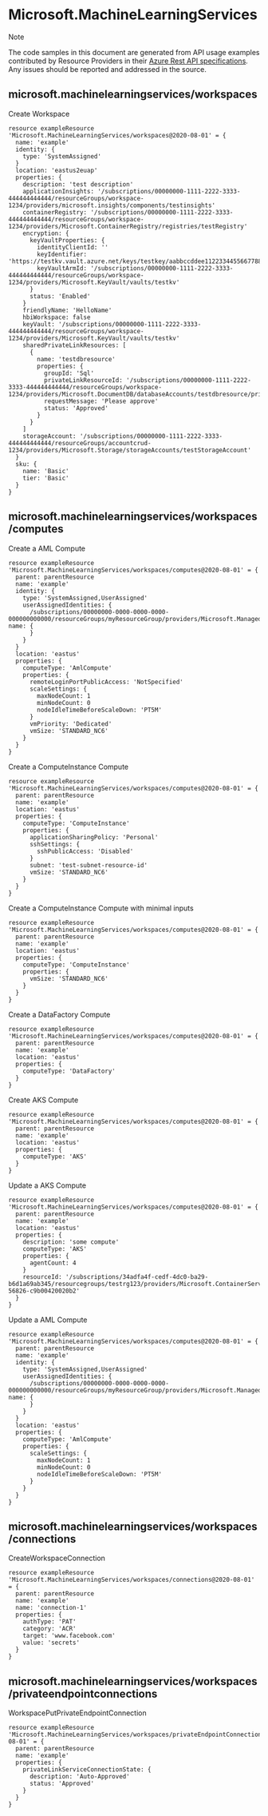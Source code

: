 # Microsoft.MachineLearningServices
  
> [!NOTE]
> The code samples in this document are generated from API usage examples contributed by Resource Providers in their [Azure Rest API specifications](https://github.com/Azure/azure-rest-api-specs). Any issues should be reported and addressed in the source.


## microsoft.machinelearningservices/workspaces

Create Workspace
```bicep
resource exampleResource 'Microsoft.MachineLearningServices/workspaces@2020-08-01' = {
  name: 'example'
  identity: {
    type: 'SystemAssigned'
  }
  location: 'eastus2euap'
  properties: {
    description: 'test description'
    applicationInsights: '/subscriptions/00000000-1111-2222-3333-444444444444/resourceGroups/workspace-1234/providers/microsoft.insights/components/testinsights'
    containerRegistry: '/subscriptions/00000000-1111-2222-3333-444444444444/resourceGroups/workspace-1234/providers/Microsoft.ContainerRegistry/registries/testRegistry'
    encryption: {
      keyVaultProperties: {
        identityClientId: ''
        keyIdentifier: 'https://testkv.vault.azure.net/keys/testkey/aabbccddee112233445566778899aabb'
        keyVaultArmId: '/subscriptions/00000000-1111-2222-3333-444444444444/resourceGroups/workspace-1234/providers/Microsoft.KeyVault/vaults/testkv'
      }
      status: 'Enabled'
    }
    friendlyName: 'HelloName'
    hbiWorkspace: false
    keyVault: '/subscriptions/00000000-1111-2222-3333-444444444444/resourceGroups/workspace-1234/providers/Microsoft.KeyVault/vaults/testkv'
    sharedPrivateLinkResources: [
      {
        name: 'testdbresource'
        properties: {
          groupId: 'Sql'
          privateLinkResourceId: '/subscriptions/00000000-1111-2222-3333-444444444444/resourceGroups/workspace-1234/providers/Microsoft.DocumentDB/databaseAccounts/testdbresource/privateLinkResources/Sql'
          requestMessage: 'Please approve'
          status: 'Approved'
        }
      }
    ]
    storageAccount: '/subscriptions/00000000-1111-2222-3333-444444444444/resourceGroups/accountcrud-1234/providers/Microsoft.Storage/storageAccounts/testStorageAccount'
  }
  sku: {
    name: 'Basic'
    tier: 'Basic'
  }
}
```

## microsoft.machinelearningservices/workspaces/computes

Create a AML Compute
```bicep
resource exampleResource 'Microsoft.MachineLearningServices/workspaces/computes@2020-08-01' = {
  parent: parentResource 
  name: 'example'
  identity: {
    type: 'SystemAssigned,UserAssigned'
    userAssignedIdentities: {
      /subscriptions/00000000-0000-0000-0000-000000000000/resourceGroups/myResourceGroup/providers/Microsoft.ManagedIdentity/userAssignedIdentities/identity-name: {
      }
    }
  }
  location: 'eastus'
  properties: {
    computeType: 'AmlCompute'
    properties: {
      remoteLoginPortPublicAccess: 'NotSpecified'
      scaleSettings: {
        maxNodeCount: 1
        minNodeCount: 0
        nodeIdleTimeBeforeScaleDown: 'PT5M'
      }
      vmPriority: 'Dedicated'
      vmSize: 'STANDARD_NC6'
    }
  }
}
```

Create a ComputeInstance Compute
```bicep
resource exampleResource 'Microsoft.MachineLearningServices/workspaces/computes@2020-08-01' = {
  parent: parentResource 
  name: 'example'
  location: 'eastus'
  properties: {
    computeType: 'ComputeInstance'
    properties: {
      applicationSharingPolicy: 'Personal'
      sshSettings: {
        sshPublicAccess: 'Disabled'
      }
      subnet: 'test-subnet-resource-id'
      vmSize: 'STANDARD_NC6'
    }
  }
}
```

Create a ComputeInstance Compute with minimal inputs
```bicep
resource exampleResource 'Microsoft.MachineLearningServices/workspaces/computes@2020-08-01' = {
  parent: parentResource 
  name: 'example'
  location: 'eastus'
  properties: {
    computeType: 'ComputeInstance'
    properties: {
      vmSize: 'STANDARD_NC6'
    }
  }
}
```

Create a DataFactory Compute
```bicep
resource exampleResource 'Microsoft.MachineLearningServices/workspaces/computes@2020-08-01' = {
  parent: parentResource 
  name: 'example'
  location: 'eastus'
  properties: {
    computeType: 'DataFactory'
  }
}
```

Create AKS Compute
```bicep
resource exampleResource 'Microsoft.MachineLearningServices/workspaces/computes@2020-08-01' = {
  parent: parentResource 
  name: 'example'
  location: 'eastus'
  properties: {
    computeType: 'AKS'
  }
}
```

Update a AKS Compute
```bicep
resource exampleResource 'Microsoft.MachineLearningServices/workspaces/computes@2020-08-01' = {
  parent: parentResource 
  name: 'example'
  location: 'eastus'
  properties: {
    description: 'some compute'
    computeType: 'AKS'
    properties: {
      agentCount: 4
    }
    resourceId: '/subscriptions/34adfa4f-cedf-4dc0-ba29-b6d1a69ab345/resourcegroups/testrg123/providers/Microsoft.ContainerService/managedClusters/compute123-56826-c9b00420020b2'
  }
}
```

Update a AML Compute
```bicep
resource exampleResource 'Microsoft.MachineLearningServices/workspaces/computes@2020-08-01' = {
  parent: parentResource 
  name: 'example'
  identity: {
    type: 'SystemAssigned,UserAssigned'
    userAssignedIdentities: {
      /subscriptions/00000000-0000-0000-0000-000000000000/resourceGroups/myResourceGroup/providers/Microsoft.ManagedIdentity/userAssignedIdentities/identity-name: {
      }
    }
  }
  location: 'eastus'
  properties: {
    computeType: 'AmlCompute'
    properties: {
      scaleSettings: {
        maxNodeCount: 1
        minNodeCount: 0
        nodeIdleTimeBeforeScaleDown: 'PT5M'
      }
    }
  }
}
```

## microsoft.machinelearningservices/workspaces/connections

CreateWorkspaceConnection
```bicep
resource exampleResource 'Microsoft.MachineLearningServices/workspaces/connections@2020-08-01' = {
  parent: parentResource 
  name: 'example'
  name: 'connection-1'
  properties: {
    authType: 'PAT'
    category: 'ACR'
    target: 'www.facebook.com'
    value: 'secrets'
  }
}
```

## microsoft.machinelearningservices/workspaces/privateendpointconnections

WorkspacePutPrivateEndpointConnection
```bicep
resource exampleResource 'Microsoft.MachineLearningServices/workspaces/privateEndpointConnections@2020-08-01' = {
  parent: parentResource 
  name: 'example'
  properties: {
    privateLinkServiceConnectionState: {
      description: 'Auto-Approved'
      status: 'Approved'
    }
  }
}
```
